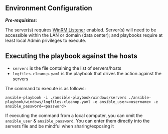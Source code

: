## Environment Configuration

***Pre-requisites***: 

The server(s) requires [WinRM Listener](https://docs.ansible.com/ansible/2.9/user_guide/windows_setup.html#winrm-setup) enabled. 
Server(s) will need to be accessible within the LAN or domain (data center); and playbooks require at least local Admin privileges to execute.

## Executing the playbook against the hosts

- `servers` is the file containing the list of servers/hosts
- `logfiles-cleanup.yaml` is the playbook that drives the action against the servers

The command to execute is as follows:

`
ansible-playbook -i ./ansible-playbook/windows/servers ./ansible-playbook/windows/logfiles-cleanup.yaml -e ansible_user=<username> -e ansible_password=<password>
`

If executing the command from a local computer, you can omit the `ansible_user` & `ansible_password`.  You can enter them directly into the servers 
file and be mindful when sharing/exposing it
